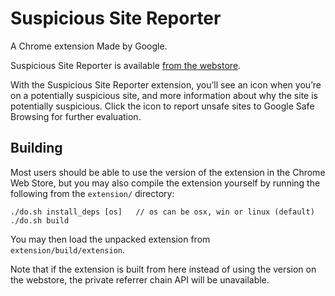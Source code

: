 # Suspicious Site Reporter

A Chrome extension Made by Google.

Suspicious Site Reporter is available [from the webstore](https://chrome.google.com/webstore/detail/suspicious-site-reporter/jknemblkbdhdcpllfgbfekkdciegfboi).

With the Suspicious Site Reporter extension, you’ll see an icon when you’re on a
potentially suspicious site, and more information about why the site is
potentially suspicious. Click the icon to report unsafe sites to Google Safe
Browsing for further evaluation.

## Building

Most users should be able to use the version of the extension in the Chrome
Web Store, but you may also compile the extension yourself by running the
following from the `extension/` directory:

```
./do.sh install_deps [os]   // os can be osx, win or linux (default)
./do.sh build
```

You may then load the unpacked extension from `extension/build/extension`.

Note that if the extension is built from here instead of using the version on the
webstore, the private referrer chain API will be unavailable.
